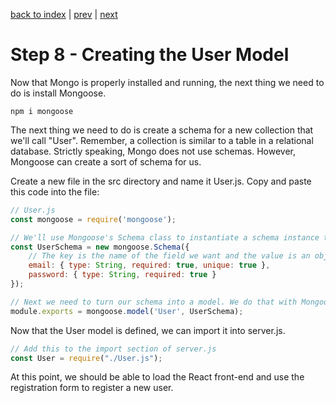 [back to index](/README.md) | [prev](/docs/7.md) | [next](/docs/.9md)

# Step 8 - Creating the User Model

Now that Mongo is properly installed and running, the next thing we need to do is install Mongoose.

```
npm i mongoose
```

The next thing we need to do is create a schema for a new collection that we'll call "User".  Remember, a collection is similar to a table in a relational database. Strictly speaking, Mongo does not use schemas. However, Mongoose can create a sort of schema for us.

Create a new file in the src directory and name it User.js. Copy and paste this code into the file:

```js
// User.js
const mongoose = require('mongoose');

// We'll use Mongoose's Schema class to instantiate a schema instance that we'll call UserSchema. The argument that we pass to Schema defines the fields that will appear in each document in the collection. Remember, a document is similar to a record.
const UserSchema = new mongoose.Schema({
    // The key is the name of the field we want and the value is an object defining the field's properties.
    email: { type: String, required: true, unique: true },
    password: { type: String, required: true }
});

// Next we need to turn our schema into a model. We do that with Mongoose's model() method. The model method takes as parameters the name of the model and a schema. If you're wondering, the schema defined our collection and the model gives us the ability to perform CRUD operations on that collection. We're also exporting this module at the same time.
module.exports = mongoose.model('User', UserSchema);
```

Now that the User model is defined, we can import it into server.js.

```js
// Add this to the import section of server.js
const User = require("./User.js");
```

At this point, we should be able to load the React front-end and use the registration form to register a new user.
